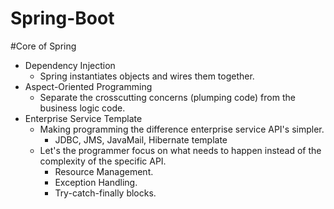 ﻿# Spring-Boot

#Core of Spring 

- Dependency Injection 
  - Spring instantiates objects and wires them together. 
- Aspect-Oriented Programming 
  - Separate the crosscutting concerns (plumping code) from the business logic code. 
- Enterprise Service Template 
  - Making programming the difference enterprise service API's simpler. 
    - JDBC, JMS, JavaMail, Hibernate template 
  - Let's the programmer focus on what needs to happen instead of the complexity of the specific API. 
    - Resource Management. 
    - Exception Handling.
    - Try-catch-finally blocks. 

